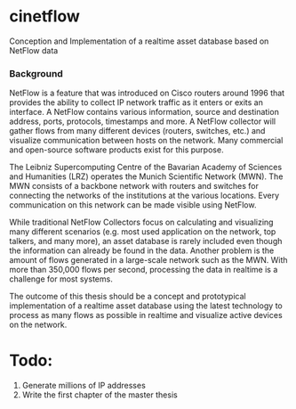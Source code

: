 # cinetflow
Conception and Implementation of a realtime asset database based on NetFlow data

### Background
NetFlow is a feature that was introduced on Cisco routers around 1996 that provides the ability to collect IP network traffic as it enters or exits an interface. A NetFlow contains various information, source and destination address, ports, protocols, timestamps and more. A NetFlow collector will gather flows from many different devices (routers, switches, etc.) and visualize communication between hosts on the network. Many commercial and open-source software products exist for this purpose.

The Leibniz Supercomputing Centre of the Bavarian Academy of Sciences and Humanities (LRZ) operates the Munich Scientific Network (MWN). The MWN consists of a backbone network with routers and switches for connecting the networks of the institutions at the various locations. Every communication on this network can be made visible using NetFlow.

While traditional NetFlow Collectors focus on calculating and visualizing many different scenarios (e.g. most used application on the network, top talkers, and many more), an asset database is rarely included even though the information can already be found in the data. Another problem is the amount of flows generated in a large-scale network such as the MWN. With more than 350,000 flows per second, processing the data in realtime is a challenge for most systems.

The outcome of this thesis should be a concept and prototypical implementation of a realtime asset database using the latest technology to process as many flows as possible in realtime and visualize active devices on the network.


# Todo:
1. Generate millions of IP addresses
2. Write the first chapter of the master thesis

